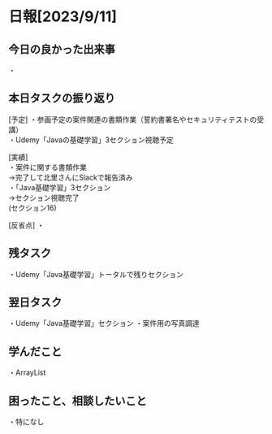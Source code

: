 
# 日報[2023/9/11]

## 今日の良かった出来事
・

## 本日タスクの振り返り
[予定]
・参画予定の案件関連の書類作業（誓約書署名やセキュリティテストの受講）  
・Udemy「Javaの基礎学習」3セクション視聴予定  
  
[実績]  
・案件に関する書類作業  
→完了して北里さんにSlackで報告済み  
・「Java基礎学習」3セクション  
→セクション視聴完了  
(セクション16)  

[反省点]
・  
  
## 残タスク
・Udemy「Java基礎学習」トータルで残りセクション

## 翌日タスク
・Udemy「Java基礎学習」セクション
・案件用の写真調達  

## 学んだこと
・ArrayList  

## 困ったこと、相談したいこと
・特になし  

